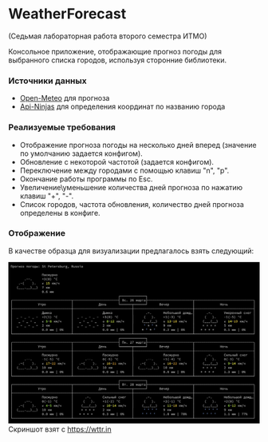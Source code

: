 # WeatherForecast
(Седьмая лабораторная работа второго семестра ИТМО)

Консольное приложение, отображающие прогноз погоды для выбранного списка городов, используя сторонние библиотеки.

### Источники данных

- [Open-Meteo](https://open-meteo.com/en/docs#latitude=59.94&longitude=30.31&hourly=temperature_2m&forecast_days=16) для прогноза
- [Api-Ninjas](https://api-ninjas.com/api/city) для определения координат по названию города

### Реализуемые требования
 - Отображение прогноза погоды на несколько дней вперед (значение по умолчанию задается конфигом).
 - Обновление с некоторой частотой (задается конфигом).
 - Переключение между городами с помощью клавиш "n", "p".
 - Окончание работы программы по Esc.
 - Увеличение\уменьшение количества дней прогноза по нажатию клавиш "+", "-". 
 - Список городов, частота обновления, количество дней прогноза определены в конфиге.

### Отображение

В качестве образца для визуализации предлагалось взять следующий:

![image](interface.png) Скриншот взят с  https://wttr.in


    